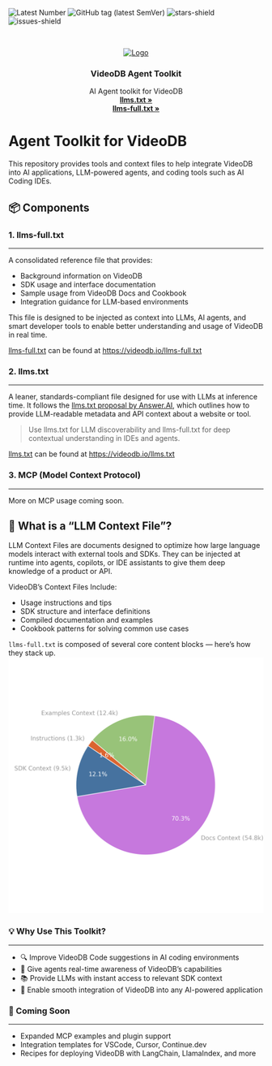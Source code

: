 ![Latest Number](https://img.shields.io/endpoint?url=https://raw.githubusercontent.com/video-db/agent-toolkit/refs/heads/main/readme_shields.json&style=for-the-badge)
![GitHub tag (latest SemVer)](https://img.shields.io/github/v/tag/video-db/agent-toolkit?style=for-the-badge)
![stars-shield](https://img.shields.io/github/stars/video-db/agent-toolkit.svg?style=for-the-badge)
![issues-shield](https://img.shields.io/github/issues/video-db/agent-toolkit.svg?style=for-the-badge)

<!-- PROJECT LOGO -->
<br />
<p align="center">
  <a href="https://videodb.io/">
    <img src="https://codaio.imgix.net/docs/_s5lUnUCIU/blobs/bl-RgjcFrrJjj/d3cbc44f8584ecd42f2a97d981a144dce6a66d83ddd5864f723b7808c7d1dfbc25034f2f25e1b2188e78f78f37bcb79d3c34ca937cbb08ca8b3da1526c29da9a897ab38eb39d084fd715028b7cc60eb595c68ecfa6fa0bb125ec2b09da65664a4f172c2f" alt="Logo" width="300" height="">
  </a>

  <h3 align="center">VideoDB Agent Toolkit</h3>

  <p align="center">
    AI Agent toolkit for VideoDB
    <br />
    <a href="https://videodb.io/llms.txt"><strong>llms.txt »</strong></a> <br/>
    <a href="https://videodb.io/llms-full.txt"><strong>llms-full.txt »</strong></a>
    <br />
  </p>
</p>

# Agent Toolkit for VideoDB

This repository provides tools and context files to help integrate VideoDB into AI applications, LLM-powered agents, and coding tools such as AI Coding IDEs.

## 📦 Components

### 1. llms-full.txt
---

A consolidated reference file that provides:
- Background information on VideoDB
- SDK usage and interface documentation
- Sample usage from VideoDB Docs and Cookbook
- Integration guidance for LLM-based environments

This file is designed to be injected as context into LLMs, AI agents, and smart developer tools to enable better understanding and usage of VideoDB in real time.

[llms-full.txt](https://videodb.io/llms-full.txt) can be found at https://videodb.io/llms-full.txt


### 2. llms.txt
---

A leaner, standards-compliant file designed for use with LLMs at inference time.
It follows the [llms.txt proposal by Answer.AI](https://github.com/answerdotai/llms-txt), which outlines how to provide LLM-readable metadata and API context about a website or tool.

> Use llms.txt for LLM discoverability and llms-full.txt for deep contextual understanding in IDEs and agents.

[llms.txt](https://videodb.io/llms.txt) can be found at https://videodb.io/llms.txt

### 3. MCP (Model Context Protocol)
---

More on MCP usage coming soon.




## 🧠 What is a “LLM Context File”?

LLM Context Files are documents designed to optimize how large language models interact with external tools and SDKs. They can be injected at runtime into agents, copilots, or IDE assistants to give them deep knowledge of a product or API.

VideoDB’s Context Files Include:
- Usage instructions and tips
- SDK structure and interface definitions
- Compiled documentation and examples
- Cookbook patterns for solving common use cases

`llms-full.txt` is composed of several core content blocks — here’s how they stack up.
![](./token_breakdown.png)


### 💡 Why Use This Toolkit?
---
- 🔍 Improve VideoDB Code suggestions in AI coding environments
- 🧠 Give agents real-time awareness of VideoDB’s capabilities
- 📚 Provide LLMs with instant access to relevant SDK context
- 🚀 Enable smooth integration of VideoDB into any AI-powered application


### 📌 Coming Soon
---
- Expanded MCP examples and plugin support
- Integration templates for VSCode, Cursor, Continue.dev
- Recipes for deploying VideoDB with LangChain, LlamaIndex, and more